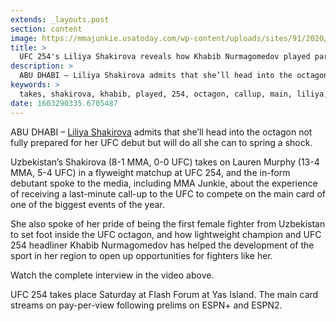 ```yaml
--- 
extends: _layouts.post 
section: content 
image: https://mmajunkie.usatoday.com/wp-content/uploads/sites/91/2020/10/liliya-shakirova-ufc-254-pre-fight-video.jpg?w=1000&h=576&crop=1 
title: > 
  UFC 254's Liliya Shakirova reveals how Khabib Nurmagomedov played part in her debut call-up 
description: > 
  ABU DHABI – Liliya Shakirova admits that she’ll head into the octagon not fully prepared for her UFC debut but will do all she can to spring a shock.Uzbekistan’s Shakirova (8-1 MMA, 0-0 UFC) takes on Lauren Murphy (13-4 MMA, 5-4 UFC) in a flyweight matchup at UFC 254, and the in-form debutant spoke to the media, including MMA Junkie, about the experience of receiving a last-minute call-up to the UFC to compete on the main card of one of the biggest events of the year.She also spoke of her pride of being the first female fighter from Uzbekistan to set foot inside the UFC octagon, and how lightweight champion and UFC 254 headliner Khabib Nurmagomedov has helped the development of the sport in her region to open up opportunities for fighters like her.UFC 254 takes place Saturday at Flash Forum at Yas Island.The main card streams on pay-per-view following prelims on ESPN+ and ESPN2. 
keywords: > 
  takes, shakirova, khabib, played, 254, octagon, callup, main, liliya, nurmagomedov, yearshe, ufc, 254s, card, spoke, debut, mma, reveals 
date: 1603290335.6705487 
--- 
```

<div><p>ABU DHABI &#8211; <a href="https://mmajunkie.usatoday.com/tag/liliya-shakirova">Liliya Shakirova</a> admits that she&#8217;ll head into the octagon not fully prepared for her UFC debut but will do all she can to spring a shock.</p>
<p>Uzbekistan&#8217;s Shakirova (8-1 MMA, 0-0 UFC) takes on Lauren Murphy (13-4 MMA, 5-4 UFC) in a flyweight matchup at UFC 254, and the in-form debutant spoke to the media, including MMA Junkie, about the experience of receiving a last-minute call-up to the UFC to compete on the main card of one of the biggest events of the year.</p>
<p>She also spoke of her pride of being the first female fighter from Uzbekistan to set foot inside the UFC octagon, and how lightweight champion and UFC 254 headliner Khabib Nurmagomedov has helped the development of the sport in her region to open up opportunities for fighters like her.</p>
<p>Watch the complete interview in the video above.</p>
<p>UFC 254 takes place Saturday at Flash Forum at Yas Island. The main card streams on pay-per-view following prelims on ESPN+ and ESPN2.</p>
</div>